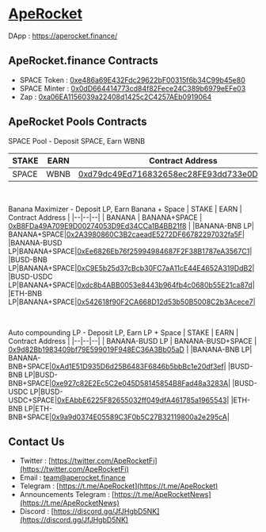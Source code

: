 # [ApeRocket](https://aperocket.finance/)

DApp : https://aperocket.finance/ 



## ApeRocket.finance Contracts

 - SPACE Token :  [0xe486a69E432Fdc29622bF00315f6b34C99b45e80](https://bscscan.com/token/0xe486a69E432Fdc29622bF00315f6b34C99b45e80)
 - SPACE Minter :  [0x0dD664414773cd84f82Fece24C389b6979eEFe03](https://bscscan.com/address/0x0dD664414773cd84f82Fece24C389b6979eEFe03)
 - Zap : [0xa06EA1156039a22408d1425c2C4257AEb0919064](https://bscscan.com/address/0xa06EA1156039a22408d1425c2C4257AEb0919064)

## ApeRocket Pools Contracts

SPACE Pool - Deposit SPACE, Earn WBNB 

| STAKE | EARN | Contract Address |
|--|--|--|
| SPACE | WBNB  | [0xd79dc49Ed716832658ec28FE93dd733e0DFB8d58](https://bscscan.com/address/0xd79dc49Ed716832658ec28FE93dd733e0DFB8d58) |

<br/>

Banana Maximizer - Deposit LP, Earn Banana + Space 
| STAKE | EARN | Contract Address |
|--|--|--|
| BANANA | BANANA+SPACE  | [0xB8FDa49A709E9D00274053D9Ed34CCa1B4BB21f8](https://bscscan.com/address/0xB8FDa49A709E9D00274053D9Ed34CCa1B4BB21f8) |
|BANANA-BNB LP| BANANA+SPACE|[0x2A3980860C3B2caeadE5272DF66782297032fa5F](https://bscscan.com/address/0x2A3980860C3B2caeadE5272DF66782297032fa5F)|
|BANANA-BUSD LP|BANANA+SPACE|[0xEe6826Eb76f25994984687F2F38B1787eA3567C1](https://bscscan.com/address/0xEe6826Eb76f25994984687F2F38B1787eA3567C1)|
|BUSD-BNB LP|BANANA+SPACE|[0xC9E5b25d37cBcb30FC7aA11cE44E4652A319DdB2](https://bscscan.com/address/0xC9E5b25d37cBcb30FC7aA11cE44E4652A319DdB2)|
|BUSD-USDC LP|BANANA+SPACE|[0xdc8b4ABB0053e8443b964fb4c0680b55E21ca87d](https://bscscan.com/address/0xdc8b4ABB0053e8443b964fb4c0680b55E21ca87d)|
|ETH-BNB LP|BANANA+SPACE|[0x542618f90F2CA668D12d53b50B5008C2b3Acece7](https://bscscan.com/address/0x542618f90F2CA668D12d53b50B5008C2b3Acece7)|

<br/>

Auto compounding LP - Deposit LP, Earn LP + Space 
| STAKE | EARN | Contract Address |
|--|--|--|
| BANANA-BUSD LP | BANANA-BUSD+SPACE  | [0x9d82Bb1983409bf79E599019F948EC36A3Bb05aD](https://bscscan.com/address/0x9d82Bb1983409bf79E599019F948EC36A3Bb05aD) |
|BANANA-BNB LP| BANANA-BNB+SPACE|[0xAd1E51D935D6d25B6483F6846b5bbBc1e20df3ef](https://bscscan.com/address/0xAd1E51D935D6d25B6483F6846b5bbBc1e20df3ef)|
|BUSD-BNB LP|BUSD-BNB+SPACE|[0xe927c82E2Ec5C2e045D58145854B8Fad48a3283A](https://bscscan.com/address/0xe927c82E2Ec5C2e045D58145854B8Fad48a3283A)|
|BUSD-USDC LP|BUSD-USDC+SPACE|[0xEAbbE6225F82655032ff049dfA461785a1965543](https://bscscan.com/address/0xEAbbE6225F82655032ff049dfA461785a1965543)|
|ETH-BNB LP|ETH-BNB+SPACE|[0x9a9d0374E05589C3F0b5C27B32119800a2e295cA](https://bscscan.com/address/0x9a9d0374E05589C3F0b5C27B32119800a2e295cA)|



## Contact Us

 - Twitter : [https://twitter.com/ApeRocketFi](https://twitter.com/ApeRocketFi)
 - Email : team@aperocket.finance
 - Telegram : [https://t.me/ApeRocket](https://t.me/ApeRocket)
 - Announcements Telegram : [https://t.me/ApeRocketNews](https://t.me/ApeRocketNews)
 - Discord : [https://discord.gg/JfJHgbD5NK](https://discord.gg/JfJHgbD5NK)








